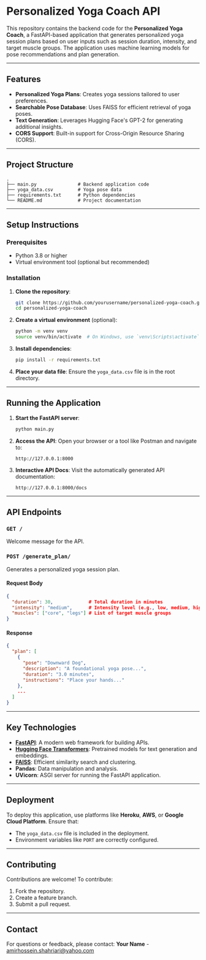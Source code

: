 
# Personalized Yoga Coach API

This repository contains the backend code for the **Personalized Yoga Coach**, a FastAPI-based application that generates personalized yoga session plans based on user inputs such as session duration, intensity, and target muscle groups. The application uses machine learning models for pose recommendations and plan generation.

---

## Features

- **Personalized Yoga Plans**: Creates yoga sessions tailored to user preferences.
- **Searchable Pose Database**: Uses FAISS for efficient retrieval of yoga poses.
- **Text Generation**: Leverages Hugging Face's GPT-2 for generating additional insights.
- **CORS Support**: Built-in support for Cross-Origin Resource Sharing (CORS).

---

## Project Structure

```plaintext
.
├── main.py               # Backend application code
├── yoga_data.csv         # Yoga pose data
├── requirements.txt      # Python dependencies
└── README.md             # Project documentation
```

---

## Setup Instructions

### Prerequisites

- Python 3.8 or higher
- Virtual environment tool (optional but recommended)

### Installation

1. **Clone the repository**:
   ```bash
   git clone https://github.com/yourusername/personalized-yoga-coach.git
   cd personalized-yoga-coach
   ```

2. **Create a virtual environment** (optional):
   ```bash
   python -m venv venv
   source venv/bin/activate  # On Windows, use `venv\Scripts\activate`
   ```

3. **Install dependencies**:
   ```bash
   pip install -r requirements.txt
   ```

4. **Place your data file**:
   Ensure the `yoga_data.csv` file is in the root directory.

---

## Running the Application

1. **Start the FastAPI server**:
   ```bash
   python main.py
   ```

2. **Access the API**:
   Open your browser or a tool like Postman and navigate to:
   ```
   http://127.0.0.1:8000
   ```

3. **Interactive API Docs**:
   Visit the automatically generated API documentation:
   ```
   http://127.0.0.1:8000/docs
   ```

---

## API Endpoints

### `GET /`
Welcome message for the API.

### `POST /generate_plan/`
Generates a personalized yoga session plan.

#### Request Body
```json
{
  "duration": 30,             # Total duration in minutes
  "intensity": "medium",      # Intensity level (e.g., low, medium, high)
  "muscles": ["core", "legs"] # List of target muscle groups
}
```

#### Response
```json
{
  "plan": [
    {
      "pose": "Downward Dog",
      "description": "A foundational yoga pose...",
      "duration": "3.0 minutes",
      "instructions": "Place your hands..."
    },
    ...
  ]
}
```

---

## Key Technologies

- **[FastAPI](https://fastapi.tiangolo.com/)**: A modern web framework for building APIs.
- **[Hugging Face Transformers](https://huggingface.co/transformers/)**: Pretrained models for text generation and embeddings.
- **[FAISS](https://github.com/facebookresearch/faiss)**: Efficient similarity search and clustering.
- **Pandas**: Data manipulation and analysis.
- **UVicorn**: ASGI server for running the FastAPI application.

---

## Deployment

To deploy this application, use platforms like **Heroku**, **AWS**, or **Google Cloud Platform**. Ensure that:
- The `yoga_data.csv` file is included in the deployment.
- Environment variables like `PORT` are correctly configured.

---

## Contributing

Contributions are welcome! To contribute:
1. Fork the repository.
2. Create a feature branch.
3. Submit a pull request.

---


## Contact

For questions or feedback, please contact:
**Your Name** - [amirhossein.shahriari@yahoo.com](mailto:amirhossein.shahriari@yahoo.com)
